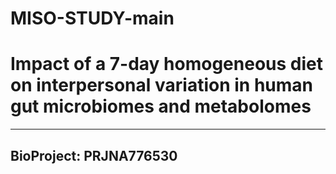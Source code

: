 # MISO-STUDY-main

# Impact of a 7-day homogeneous diet on interpersonal variation in human gut microbiomes and metabolomes 
---------------------------------------------------------------------------------------------------------

## BioProject: PRJNA776530 
